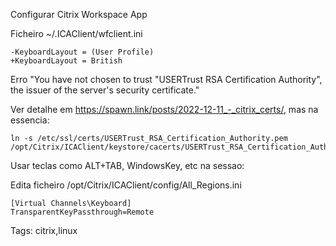 Configurar Citrix Workspace App


Ficheiro ~/.ICAClient/wfclient.ini

    -KeyboardLayout = (User Profile)
    +KeyboardLayout = British


Erro "You have not chosen to trust "USERTrust RSA Certification Authority", the issuer of the server's security certificate."


Ver detalhe em https://spawn.link/posts/2022-12-11_-_citrix_certs/, mas na essencia:

    ln -s /etc/ssl/certs/USERTrust_RSA_Certification_Authority.pem /opt/Citrix/ICAClient/keystore/cacerts/USERTrust_RSA_Certification_Authority.pem


Usar teclas como ALT+TAB, WindowsKey, etc na sessao:

Edita ficheiro /opt/Citrix/ICAClient/config/All_Regions.ini

    [Virtual Channels\Keyboard]
    TransparentKeyPassthrough=Remote


Tags: citrix,linux
